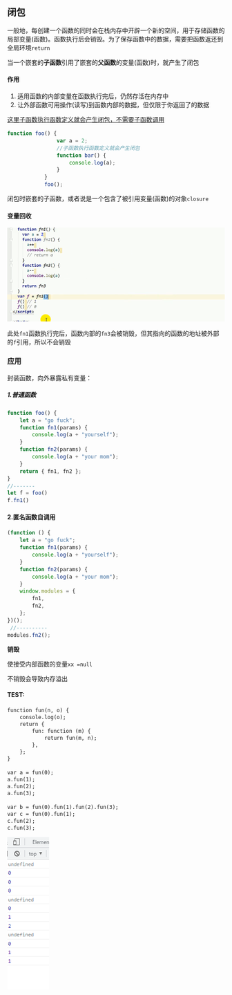## 闭包

一般地，每创建一个函数的同时会在栈内存中开辟一个新的空间，用于存储函数的局部变量(函数)。函数执行后会销毁。为了保存函数中的数据，需要把函数返还到全局环境`return`



当一个嵌套的**子函数**引用了嵌套的**父函数**的变量(函数)时，就产生了闭包

#### 作用

1. 适用函数的内部变量在函数执行完后，仍然存活在内存中
2. 让外部函数可用操作(读写)到函数内部的数据，但仅限于你返回了的数据





<u>这里子函数执行函数定义就会产生闭包，不需要子函数调用</u>

```js
function foo() {
                var a = 2;
    			//子函数执行函数定义就会产生闭包
                function bar() {
                    console.log(a);
                }
            }
            foo();
```



闭包时嵌套的子函数，或者说是一个包含了被引用变量(函数)的对象`closure`



#### 变量回收

![1648018632180](assets/1648018632180.png)

此处`fn1`函数执行完后，函数内部的`fn3`会被销毁，但其指向的函数的地址被外部的`f`引用，所以不会销毁





### 应用

封装函数，向外暴露私有变量：

##### 1.普通函数

```js
function foo() {
    let a = "go fuck";
    function fn1(params) {
        console.log(a + "yourself");
    }
    function fn2(params) {
        console.log(a + "your mom");
    }
    return { fn1, fn2 };
}
//-------
let f = foo()
f.fn1()
```



#### 2.匿名函数自调用

```js
(function () {
    let a = "go fuck";
    function fn1(params) {
        console.log(a + "yourself");
    }
    function fn2(params) {
        console.log(a + "your mom");
    }
    window.modules = {
        fn1,
        fn2,
    };
})();
 //----------
modules.fn2();
```

**销毁**

使接受内部函数的变量`xx =null`

不销毁会导致内存溢出



#### TEST:

```JS
function fun(n, o) {
    console.log(o);
    return {
        fun: function (m) {
            return fun(m, n);
        },
    };
}

var a = fun(0);
a.fun(1);
a.fun(2);
a.fun(3);

var b = fun(0).fun(1).fun(2).fun(3);
var c = fun(0).fun(1);
c.fun(2);
c.fun(3);
```

![1648030656588](assets/1648030656588.png)

